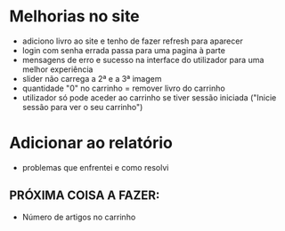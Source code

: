 
# Melhorias no site

- adiciono livro ao site e tenho de fazer refresh para aparecer
- login com senha errada passa para uma pagina à parte
- mensagens de erro e sucesso na interface do utilizador para uma melhor experiência 
- slider não carrega a 2ª e a 3ª imagem
- quantidade "0" no carrinho = remover livro do carrinho
- utilizador só pode aceder ao carrinho se tiver sessão iniciada ("Inicie sessão para ver o seu carrinho")

# Adicionar ao relatório

- problemas que enfrentei e como resolvi

## PRÓXIMA COISA A FAZER:

- Número de artigos no carrinho